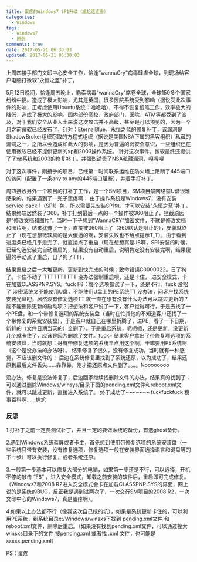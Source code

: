 ```yaml
---
title: 蛋疼的Windows7 SP1升级（尴尬连连看）
categories:
  - Windows
tags:
  - Windows7
  - 原创
comments: true
date: 2017-05-21 06:30:03
updated: 2017-05-21 06:30:03
---
```

上周四接手部门文印中心安全工作，恰逢“wannaCry”病毒肆虐全球，到现场给客户电脑打微软"永恒之蓝"补丁，

<!-- more -->
5月12日晚间，恰逢周五晚上，勒索病毒“wannaCry”席卷全球，全球150多个国家纷纷中招。造成了极大影响，尤其是英国，很多医院系统受到影响（据说受此次事件的影响，正考虑使用Ubuntu系统：哈哈哈），不得不恢复纸笔工作，效率极大的降低，造成了极大的影响。国内部份高校，政府部门，医院，ATM等都受到了波及，对于我们安全从业人士来说这次攻击并不高级，甚至是可以预见的，因为一个月之前微软已经发布了，针对：EternalBlue，永恒之蓝的修复补丁，该漏洞是ShadowBroker组织窃取的方程式组织（据说是美国NSA下属的黑客组织）私藏的漏洞之一，之所以会造成如此大的影响，是因为普遍的弱安全意识，一些组织还在使用微软已经不提供更新的xp和2003操作系统。
针对这次事件，微软最终还提供了了xp系统和2003的修复补丁。并强烈谴责了NSA私藏漏洞，嘎嘎嘎

对于这次事件，刚接手的项目，已经第一时间联系运维在防火墙上阻断了445端口的访问（配置了一条any to  any的445端口阻断），并着手打补丁。

周四接收另外一个项目的打补丁工作，是一个SM项目，SM项目禁网络禁U盘很难感染的，结果遇到了一兜子蛋疼啊：
由于操作系统是Windows7，没有安装service pack 1（SP1）包，所以需要先安装SP1包，才可以安装“永恒之蓝”补丁。结果终端居然装了360，补丁打到最后一点的一个操作被360阻止了，拦截原因是“修改文档和图片”，当时一下子想到“WannaCRY”加密文件，不就是修改文档和图片啊，结果犹豫了一下，直接被360阻止了（360默认是阻止的），安装就终止了（现在想想微软真的是大傻逼的啊，安装失败也不给点提示T_T），由于看到进度条已经几乎走完了，就直接点了重启（现在想想真是JB啊，SP1安装的时候，已经勾选安装完自动重启的，结果没有自动重启，说明肯定没有安装完啊，结果傻逼的手动点了重启，日了狗了TT），

结果重启之后一大堆更新，更新到快完成的时候：致命错误C0000022。日了狗了。卡住不动了 TTTTTTTTTT
没办法强制重启呗，还是卡住，
进安全模式，卡在加载CLASSPNP.SYS。fuck
F8：每个选项都试了一下，还是不行。fuck
没招了
涉密系统又不能使用U盘，不能使用U盘上的PE系统TT
没办法，问客户找系统安装光盘吧，居然没有修复选项TT
就一直在想有没有什么办法可以跳过更新的？能不能删除更新的启动项？把想法和客户说了一下，客户觉得可行，于是去找了一个PE盘，和一个带修复选项的系统安装盘（当时在忙其他的不知道客户还找了一个带修复的系统安装盘），于是客户就自己在哪里折腾了，进PE，看了一下日期，新鲜的（文件日期当天的）全删了）。于是重启系统，呃呃呃，还是更新，没更新几个就卡住了，应该是因为删除了文件。fuck~
结果客户拿出了带修复项选项的系统安装盘，当时就想：哥有带修复选项的系统早点用这个啊，干嘛要用PE系统啊（这个是没办法的办法呀）。
结果修复了很久，没有修复成功，当时就有一种感觉，不应该删文件的！
后边在系统修复里找到了系统还原，以为成功了，结果还原到最后文件丢失……靠靠靠，刚才把还原点文件删了。。。。Noooooooo

没办法，修复是没法修复了，后边回家继续找删除文件的办法，结果真的找到了：
可以通过删除Windows/winsys/目录下面的pending.xml文件和reboot.xml文件，就可以跳过更新，直接进入系统了。
终于成功了~~~~~~~
fuckfuckfuck
糗事百科啊……尴尬


### 反思

1.打补丁之前一定要测试补丁，并且一定的要做系统的备份，首选ghost备份。

2.遇到Windows系统蓝屏或者卡主，首先想到使用带修复选项的系统安装盘（一些系统只带有安装，没有修复选项，修复选项一般在安装界面选择语言和键盘等的下一步）可以执行修复，或者系统还原。

3.一般第一步基本可以修复大部分的电脑，如果第一步还是不行，可以选择，开机不停的敲击 “F8” ，进入安全模式，卸载之前安装的软件后，重启即可完成修复。（Windows7和2008 R2进入安全模式会卡在加载CLASSPNP.SYS的界面，网上说的是系统的BUG，反正我是遇到过两次了，一次交行SM项目的2008 R2，一次文印中心的Windows7，真是蛋疼啊）。

4.如果以上办法都不行（像我这次自己挖的坑），如果是系统更新卡住的，可以利用PE系统，到系统目录c:/Windows/winsxs下找到 pending.xml文件 和reboot.xml文件，删除后重启。（如果没有找到pending.xml文件，可以通过搜索winsxs目录下的文件 搜pending.xml 或者找  .xml 文件，也可能是xxxxx.pending.xml）


PS：蛋疼
